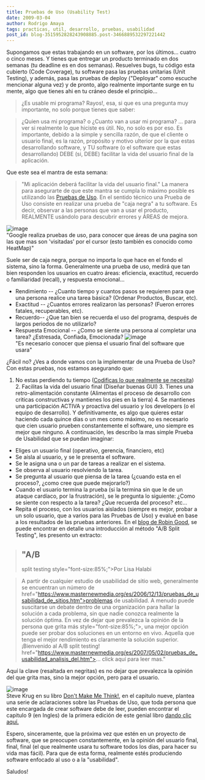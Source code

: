 ```yaml
---
title: Pruebas de Uso (Usability Test)
date: 2009-03-04
author: Rodrigo Amaya
tags: practicas, util, desarrollo, pruebas, usabilidad
post_id: blog-3515952828243908885.post-3466889532297221442
---
```


Supongamos que estas trabajando en un software, por los últimos... cuatro o cinco meses. Y tienes que entregar un producto terminado en dos semanas (tu deadline es en dos semanas). Resuelves bugs, tu código esta cubierto (Code Coverage), tu software pasa las pruebas unitarias (Unit Testing), y además, pasa las pruebas de deploy ("Deployar" como escuche mencionar alguna vez) y de pronto, algo realmente importante surge en tu mente, algo que tienes ahi en tu cráneo desde el principio...

> ¿Es usable mi
> programa?
Rayos!, esa, si que es una pregunta muy importante, no solo porque tienes que saber:

> ¿Quien usa mi programa? o ¿Cuanto van a usar mi
> programa?
... para ver si realmente lo que hiciste es útil. No, no solo es por eso. Es importante, debido a la simple y sencilla razón, de que el cliente o usuario final, es la razón, propósito y motivo ulterior por la que estas desarrollando software, y TU software (o el software que estas desarrollando) DEBE (si, DEBE) facilitar la vida del usuario final de la aplicación.

Que este sea el mantra de esta semana:

> "Mi aplicación deberá facilitar la vida del usuario
> final."
La manera para asegurarte de que este mantra se cumpla lo máximo posible es utilizando las [Pruebas de Uso](https://en.wikipedia.org/wiki/Usability_testing). En el sentido técnico una Prueba de Uso consiste en realizar una prueba de "caja negra" a tu software. Es decir, observar a las personas que van a usar el producto, REALMENTE usándolo para descubrir errores y ÁREAS de mejora.

![image](https://3.bp.blogspot.com/_ayvorITawE4/SbB842QJbyI/AAAAAAAAB58/nNfPj9A50LY/s320/eyetracking_corporate_site_about_us.png)    
"Google realiza pruebas de
uso, para conocer que áreas de una pagina son las que mas son 'visitadas' por el cursor (esto también es conocido como HeatMap)"

Suele ser de caja negra, porque no importa lo que hace en el fondo el sistema, sino la forma. Generalmente una prueba de uso, medirá que tan bien responden los usuarios en cuatro áreas: eficiencia, exactitud, recuerdo o familiaridad (recall), y respuesta emocional...
- Rendimiento -- ¿Cuanto tiempo y cuantos pasos se requieren para que una persona realice una tarea básica? (Ordenar Productos, Buscar, etc).
- Exactitud -- ¿Cuantos errores realizaron las personas? (Fueron errores fatales, recuperables, etc).
- Recuerdo-- ¿Que tan bien se recuerda el uso del programa, después de largos periodos de no utilizarlo?
- Respuesta Emocional -- ¿Como se siente una persona al completar una tarea? ¿Estresada, Confiada, Emocionada?
![image](https://1.bp.blogspot.com/_ayvorITawE4/SbB85fg5RTI/AAAAAAAAB6E/d0x_cYeYKNI/s320/usability_testing_absplit.jpg)    
"Es necesario conocer que piensa el usuario
final del software que usara"

¿Fácil no? ¿Ves a donde vamos con la implementar de una Prueba de Uso? Con estas pruebas, nos estamos asegurando que:

1. No estas perdiendo tu tiempo ([Codificas lo que realmente se necesita](https://www.srbyte.com/2008/12/en-una-empresa-el-codigo-es-el-enemigo.html)) 2. Facilitas la vida del usuario final (Diseñar buenas GUI) 3. Tienes una retro-alimentación constante (Alimentas el proceso de desarrollo con criticas constructivas y mantienes los pies en la tierra) 4. Se mantienes una participación ACTIVA y proactiva del usuario y los developers (o el equipo de desarrollo). Y definitivamente, es algo que quieres estar haciendo cada quince días o un mes como máximo, no es necesario que cien usuario prueben constantemente el software, uno siempre es mejor que ninguno. A continuación, les describo la mas simple Prueba de Usabilidad que se puedan imaginar:

- Eliges un usuario final (operativo, gerencia, financiero, etc)
- Se aísla al usuario, y se le presenta el software.
- Se le asigna una o un par de tareas a realizar en el sistema.
- Se observa al usuario resolviendo la tarea.
- Se pregunta al usuario que piensa de la tarea (¿cuando esta en el proceso?, ¿como cree que puede mejorarlo?)
- Cuando el usuario termina la prueba (si la termina sin que le de un ataque cardíaco, por la frustración), se le pregunta lo siguiente: ¿Como se siente con respecto a la tarea? ¿Que recuerda del proceso? etc...
- Repita el proceso, con los usuarios aislados (siempre es mejor, probar a un solo usuario, que a varios para las Pruebas de Uso) y evalué en base a los resultados de las pruebas anteriores.
En el [blog de Robin Good](https://www.masternewmedia.org/es/2007/05/02/pruebas_de_usabilidad_analisis_del.htm), se puede encontrar en detalle una introducción al método "A/B Split Testing", les presento un extracto:

##

> ## "A/B
> split testing
> style="font-size:85%;">Por Lisa Halabi

> A partir de cualquier estudio de usabilidad de
> sitio web, generalmente se encuentran un número de href="https://www.masternewmedia.org/es/2006/12/13/pruebas_de_usabilidad_de_sitios.htm">problemas
> de usabilidad. A menudo puede suscitarse un debate dentro de una organización para
> hallar la solución a cada problema, sin que nadie conozca realmente la solución óptima.
> En vez de dejar que
> prevalezca la opinión de la persona que grita más style="font-size:85%;">, una mejor opción puede ser probar dos soluciones en un entorno en
> vivo. Aquella que tenga el mejor rendimiento es claramente la solución superior. ¡Bienvenido
> al A/B split testing! href="https://www.masternewmedia.org/es/2007/05/02/pruebas_de_usabilidad_analisis_del.htm">...
> click aquí para leer mas."
>

Aquí la clave (resaltada en negritas) es no dejar que prevalezca la opinión del que grita mas, sino la mejor opción, pero para el usuario.

![image](https://4.bp.blogspot.com/_ayvorITawE4/SbB9Vh8ntZI/AAAAAAAAB6M/dlKMuqkiKb8/s320/steveDontMakeMeThink.jpg)    
Steve Krug en su libro [Don't Make Me Think!](https://www.amazon.com/Think-Common-Sense-Approach-Usability/dp/0789723107), en el capitulo nueve, plantea una serie de aclaraciones sobre las Pruebas de Uso, que toda persona que este encargada de crear software debe de leer, pueden encontrar el capitulo 9 (en Ingles) de la primera edición de este genial libro [dando clic aquí.](https://sensible.com/Downloads/DMMTchapter09_for_personal_use_only.pdf)

Espero, sinceramente, que la próxima vez que estén en un proyecto de software, que se preocupen constantemente, en la opinión del usuario final, final, final (el que realmente usara tu software todos los dias, para hacer su vida mas fácil). Para que de esta forma, realmente estés produciendo software enfocado al uso o a la "usabilidad".

Saludos!